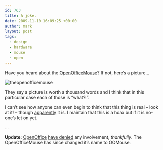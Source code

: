 ```yaml
---
id: 763
title: A joke.
date: 2009-11-10 16:09:25 +00:00
author: mark
layout: post
tags:
  - design
  - hardware
  - mouse
  - open
---
```

Have you heard about the [OpenOfficeMouse](http://openofficemouse.com/)? If not, here&#8217;s a picture&#8230;

<img class="aligncenter size-full wp-image-764" title="theopenofficemouse" src="/images/fromwp/2009/11/theopenofficemouse.jpg" alt="theopenofficemouse" width="500" height="320" srcset="/images/fromwp/2009/11/theopenofficemouse.jpg 500w, /images/fromwp/2009/11/theopenofficemouse-300x192.jpg 300w" sizes="(max-width: 500px) 100vw, 500px" />

They say a picture is worth a thousand words and I think that in this particular case each of those is &#8220;what?!&#8221;.

I can&#8217;t see how anyone can even begin to think that this thing is real &#8211; look at it! &#8211; though [apparently](http://www.engadget.com/2009/11/06/openofficemouse-isnt-free-isnt-pretty/) it is. I maintain that this is a hoax but if it is no-one&#8217;s let on yet.

<span style="color: #c0c0c0;">&#8230;</span>

**Update:** [OpenOffice](http://openoffice.org/) [have denied](http://www.engadget.com/2009/11/09/openoffice-distances-itself-from-openofficemouse-joins-everyone/) any involvement, _thankfully_. The OpenOfficeMouse has since changed it&#8217;s name to OOMouse.